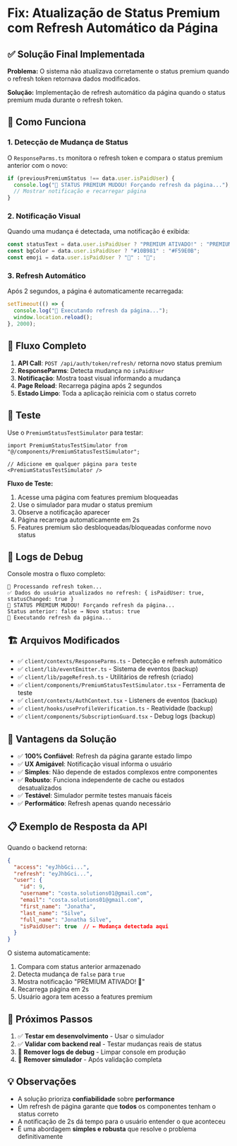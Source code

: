 # Fix: Atualização de Status Premium com Refresh Automático da Página

## ✅ Solução Final Implementada

**Problema:** O sistema não atualizava corretamente o status premium quando o refresh token retornava dados modificados.

**Solução:** Implementação de refresh automático da página quando o status premium muda durante o refresh token.

## 🔄 Como Funciona

### 1. Detecção de Mudança de Status
O `ResponseParms.ts` monitora o refresh token e compara o status premium anterior com o novo:

```typescript
if (previousPremiumStatus !== data.user.isPaidUser) {
  console.log("🔄 STATUS PREMIUM MUDOU! Forçando refresh da página...");
  // Mostrar notificação e recarregar página
}
```

### 2. Notificação Visual
Quando uma mudança é detectada, uma notificação é exibida:

```typescript
const statusText = data.user.isPaidUser ? "PREMIUM ATIVADO!" : "PREMIUM DESATIVADO";
const bgColor = data.user.isPaidUser ? "#10B981" : "#F59E0B";
const emoji = data.user.isPaidUser ? "👑" : "📝";
```

### 3. Refresh Automático
Após 2 segundos, a página é automaticamente recarregada:

```typescript
setTimeout(() => {
  console.log("🔄 Executando refresh da página...");
  window.location.reload();
}, 2000);
```

## 🎯 Fluxo Completo

1. **API Call**: `POST /api/auth/token/refresh/` retorna novo status premium
2. **ResponseParms**: Detecta mudança no `isPaidUser` 
3. **Notificação**: Mostra toast visual informando a mudança
4. **Page Reload**: Recarrega página após 2 segundos
5. **Estado Limpo**: Toda a aplicação reinicia com o status correto

## 🧪 Teste

Use o `PremiumStatusTestSimulator` para testar:

```tsx
import PremiumStatusTestSimulator from "@/components/PremiumStatusTestSimulator";

// Adicione em qualquer página para teste
<PremiumStatusTestSimulator />
```

**Fluxo de Teste:**
1. Acesse uma página com features premium bloqueadas
2. Use o simulador para mudar o status premium
3. Observe a notificação aparecer
4. Página recarrega automaticamente em 2s
5. Features premium são desbloqueadas/bloqueadas conforme novo status

## 📝 Logs de Debug

Console mostra o fluxo completo:

```
🔄 Processando refresh token...
✅ Dados do usuário atualizados no refresh: { isPaidUser: true, statusChanged: true }
🔄 STATUS PREMIUM MUDOU! Forçando refresh da página...
Status anterior: false → Novo status: true
🔄 Executando refresh da página...
```

## 🏗️ Arquivos Modificados

- ✅ `client/contexts/ResponseParms.ts` - Detecção e refresh automático
- ✅ `client/lib/eventEmitter.ts` - Sistema de eventos (backup)
- ✅ `client/lib/pageRefresh.ts` - Utilitários de refresh (criado)
- ✅ `client/components/PremiumStatusTestSimulator.tsx` - Ferramenta de teste
- ✅ `client/contexts/AuthContext.tsx` - Listeners de eventos (backup)
- ✅ `client/hooks/useProfileVerification.ts` - Reatividade (backup)
- ✅ `client/components/SubscriptionGuard.tsx` - Debug logs (backup)

## 🎉 Vantagens da Solução

- ✅ **100% Confiável**: Refresh da página garante estado limpo
- ✅ **UX Amigável**: Notificação visual informa o usuário
- ✅ **Simples**: Não depende de estados complexos entre componentes
- ✅ **Robusto**: Funciona independente de cache ou estados desatualizados
- ✅ **Testável**: Simulador permite testes manuais fáceis
- ✅ **Performático**: Refresh apenas quando necessário

## 📋 Exemplo de Resposta da API

Quando o backend retorna:

```json
{
  "access": "eyJhbGci...",
  "refresh": "eyJhbGci...",
  "user": {
    "id": 9,
    "username": "costa.solutions01@gmail.com",
    "email": "costa.solutions01@gmail.com",
    "first_name": "Jonatha",
    "last_name": "Silve", 
    "full_name": "Jonatha Silve",
    "isPaidUser": true  // ← Mudança detectada aqui
  }
}
```

O sistema automaticamente:
1. Compara com status anterior armazenado
2. Detecta mudança de `false` para `true`
3. Mostra notificação "PREMIUM ATIVADO! 👑"
4. Recarrega página em 2s
5. Usuário agora tem acesso a features premium

## 🚀 Próximos Passos

1. ✅ **Testar em desenvolvimento** - Usar o simulador
2. ✅ **Validar com backend real** - Testar mudanças reais de status
3. 🔄 **Remover logs de debug** - Limpar console em produção
4. 🔄 **Remover simulador** - Após validação completa

## 💡 Observações

- A solução prioriza **confiabilidade** sobre **performance**
- Um refresh de página garante que **todos** os componentes tenham o status correto
- A notificação de 2s dá tempo para o usuário entender o que aconteceu
- É uma abordagem **simples e robusta** que resolve o problema definitivamente
